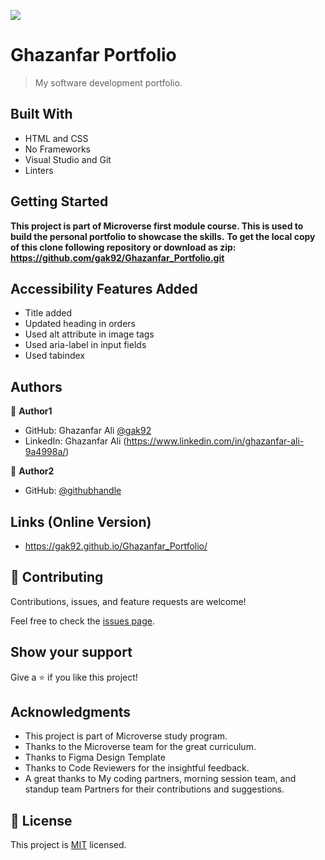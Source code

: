 ![](https://img.shields.io/badge/Microverse-blueviolet)

# Ghazanfar Portfolio

> My software development portfolio.


## Built With

- HTML and CSS
- No Frameworks
- Visual Studio and Git
- Linters



## Getting Started

**This project is part of Microverse first module course. This is used to build the personal portfolio to showcase the skills.**
**To get the local copy of this clone following repository or download as zip:**
**https://github.com/gak92/Ghazanfar_Portfolio.git**


## Accessibility Features Added

- Title added
- Updated heading in orders
- Used alt attribute in image tags
- Used aria-label in input fields
- Used tabindex

## Authors

👤 **Author1**

- GitHub: Ghazanfar Ali [@gak92](https://github.com/gak92)
- LinkedIn: Ghazanfar Ali (https://www.linkedin.com/in/ghazanfar-ali-9a4998a/)

👤 **Author2**
- GitHub: [@githubhandle](https://github.com/ogagaoghene)

## Links (Online Version)

- https://gak92.github.io/Ghazanfar_Portfolio/


## 🤝 Contributing

Contributions, issues, and feature requests are welcome!

Feel free to check the [issues page](../../issues/).

## Show your support

Give a ⭐️ if you like this project!

## Acknowledgments

- This project is part of Microverse study program.
- Thanks to the Microverse team for the great curriculum.
- Thanks to Figma Design Template
- Thanks to Code Reviewers for the insightful feedback.
- A great thanks to My coding partners, morning session team, and standup team Partners for their contributions and suggestions.

## 📝 License

This project is [MIT](./MIT.md) licensed.

